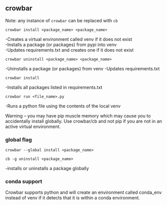 ## crowbar

Note: any instance of ```crowbar``` can be replaced with ```cb```


```
crowbar install <package_name> <package_name>
```
-Creates a virtual environment called venv if it does not exist<br>
-Installs a package (or packages) from pypi into venv<br>
-Updates requirements.txt and creates one if it does not exist

```
crowbar uninstall <package_name> <package_name>
```
-Uninstalls a package (or packages) from venv
-Updates requirements.txt

```
crowbar install
```
-Installs all packages listed in requirements.txt

```
crowbar run <file_name>.py
```
-Runs a python file using the contents of the local venv

Warning – you may have pip muscle memory which may cause you to accidentally install globally. Use crowbar/cb and not pip if you are not in an active virtual environment.

### global flag

```
crowbar --global install <package_name>
```
```
cb -g uninstall <package_name>
```
-installs or uninstalls a package globally

### conda support

Crowbar supports python and will create an environment called conda_env instead of venv if it detects that it is within a conda environment.